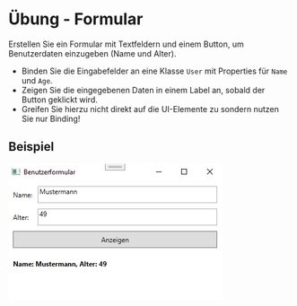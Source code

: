 # Übung - Formular

Erstellen Sie ein Formular mit Textfeldern und einem Button, um Benutzerdaten einzugeben (Name und Alter).

* Binden Sie die Eingabefelder an eine Klasse `User` mit Properties für `Name` und `Age`.
* Zeigen Sie die eingegebenen Daten in einem Label an, sobald der Button geklickt wird.
* Greifen Sie hierzu nicht direkt auf die UI-Elemente zu sondern nutzen Sie nur Binding!

## Beispiel

![Beispiel UI](Bild1.png)